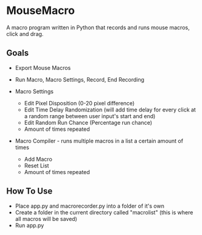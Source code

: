 # MouseMacro
A macro program written in Python that records and runs mouse macros, click and drag.  

## Goals
- Export Mouse Macros

- Run Macro, Macro Settings, Record, End Recording

- Macro Settings
  - Edit Pixel Disposition (0-20 pixel difference)
  - Edit Time Delay Randomization (will add time delay for every click at a random range between user input's start and end)
  - Edit Random Run Chance (Percentage run chance)
  - Amount of times repeated

- Macro Compiler - runs multiple macros in a list a certain amount of times
  - Add Macro
  - Reset List
  - Amount of times repeated

## How To Use
- Place app.py and macrorecorder.py into a folder of it's own
- Create a folder in the current directory called "macrolist" (this is where all macros will be saved)
- Run app.py